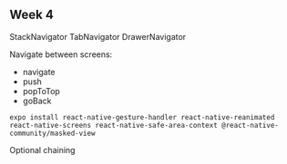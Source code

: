 ## Week 4

StackNavigator
TabNavigator
DrawerNavigator

Navigate between screens:
- navigate
- push
- popToTop
- goBack

```
expo install react-native-gesture-handler react-native-reanimated react-native-screens react-native-safe-area-context @react-native-community/masked-view
```

Optional chaining

